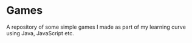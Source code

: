 # Games
A repository of some simple games I made as part of my learning curve using Java, JavaScript etc.
